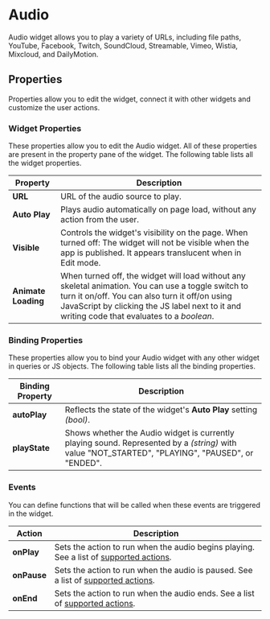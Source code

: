 # Audio

Audio widget allows you to play a variety of URLs, including file paths, YouTube, Facebook, Twitch, SoundCloud, Streamable, Vimeo, Wistia, Mixcloud, and DailyMotion.

<VideoEmbed host="youtube" videoId="FhY6-yUixto" title="How to use Audio Widget" caption="How to use Audio Widget"/>

## Properties

Properties allow you to edit the widget, connect it with other widgets and customize the user actions.

### Widget Properties

These properties allow you to edit the Audio widget. All of these properties are present in the property pane of the widget. The following table lists all the widget properties.

| Property            | Description                                                                                                                                                                                                                                           |
| ------------------- | ----------------------------------------------------------------------------------------------------------------------------------------------------------------------------------------------------------------------------------------------------- |
| **URL**             | URL of the audio source to play.                                                                                                                                                                                                                      |
| **Auto Play**       | Plays audio automatically on page load, without any action from the user.                                                                                                                                                                             |
| **Visible**         | Controls the widget's visibility on the page. When turned off: The widget will not be visible when the app is published. It appears translucent when in Edit mode.                                                                                    |
| **Animate Loading** | When turned off, the widget will load without any skeletal animation. You can use a toggle switch to turn it on/off. You can also turn it off/on using JavaScript by clicking the JS label next to it and writing code that evaluates to a _boolean_. |

### Binding Properties

These properties allow you to bind your Audio widget with any other widget in queries or JS objects. The following table lists all the binding properties.

| Binding Property | Description                                                                                                                                        |
| ---------------- | -------------------------------------------------------------------------------------------------------------------------------------------------- |
| **autoPlay**     | Reflects the state of the widget's **Auto Play** setting _(bool)_.                                                                                 |
| **playState**    | Shows whether the Audio widget is currently playing sound. Represented by a _(string)_ with value "NOT\_STARTED", "PLAYING", "PAUSED", or "ENDED". |

### Events

You can define functions that will be called when these events are triggered in the widget.

| Action      | Description                                                                                                                      |
| ----------- | -------------------------------------------------------------------------------------------------------------------------------- |
| **onPlay**  | Sets the action to run when the audio begins playing. See a list of [supported actions](../appsmith-framework/widget-actions/).  |
| **onPause** | Sets the action to run when the audio is paused. See a list of [supported actions](../appsmith-framework/widget-actions/).       |
| **onEnd**   | Sets the action to run when the audio ends. See a list of [supported actions](../appsmith-framework/widget-actions/).            |
